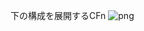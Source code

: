 下の構成を展開するCFn
![png](https://user-images.githubusercontent.com/44140439/95987727-c636dc00-0e62-11eb-9274-71d6e1e13d0f.png)
